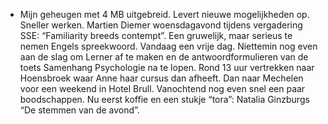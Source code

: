 - Mijn geheugen met 4 MB uitgebreid. Levert nieuwe mogelijkheden op. Sneller werken. Martien Diemer woensdagavond tijdens vergadering SSE: “Familiarity breeds contempt”. Een gruwelijk, maar serieus te nemen Engels spreekwoord. Vandaag een vrije dag. Niettemin nog even aan de slag om Lerner af te maken en de antwoordformulieren van de toets Samenhang Psychologie na te lopen. Rond 13 uur vertrekken naar Hoensbroek waar Anne haar cursus dan afheeft. Dan naar Mechelen voor een weekend in Hotel Brull. Vanochtend nog even snel een paar boodschappen. Nu eerst koffie en een stukje “tora”: Natalia Ginzburgs “De stemmen van de avond”.